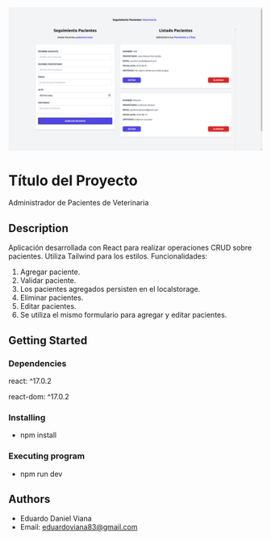 ![home page](adminpacientes-screenshot.png)

# Título del Proyecto

Administrador de Pacientes de Veterinaria

## Description

Aplicación desarrollada con React para realizar operaciones CRUD sobre pacientes.
Utiliza Tailwind para los estilos.
Funcionalidades:
1. Agregar paciente.
2. Validar paciente.
3. Los pacientes agregados persisten en el localstorage.
4. Eliminar pacientes.
5. Editar pacientes.
6. Se utiliza el mismo formulario para agregar y editar pacientes.

## Getting Started

### Dependencies

react: ^17.0.2  

react-dom: ^17.0.2

### Installing

- npm install

### Executing program

- npm run dev

## Authors

- Eduardo Daniel Viana
- Email: eduardoviana83@gmail.com

